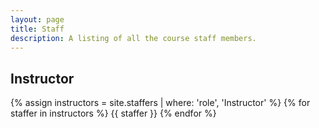 ```yaml
---
layout: page
title: Staff
description: A listing of all the course staff members.
---
```



## Instructor

{% assign instructors = site.staffers | where: 'role', 'Instructor' %}
{% for staffer in instructors %}
{{ staffer }}
{% endfor %}

